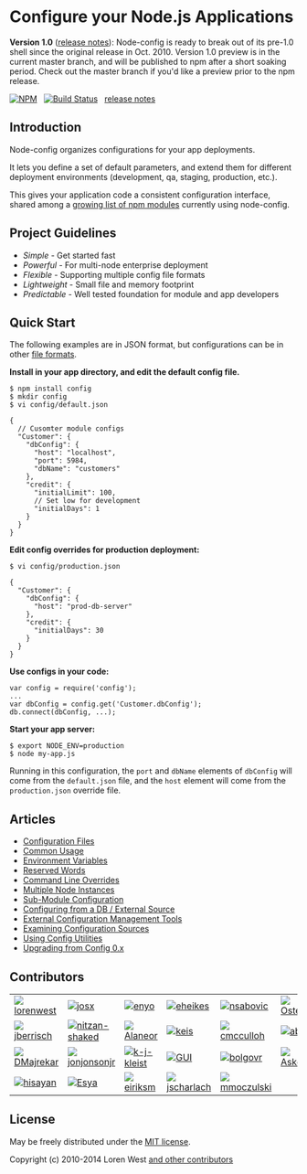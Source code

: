 Configure your Node.js Applications
===================================

**Version 1.0** ([release notes](https://github.com/lorenwest/node-config/wiki/Upgrading-From-Config-0.x)): Node-config is ready to break out of its pre-1.0 shell since the original release in Oct. 2010.  Version 1.0 preview is in the current master branch, and will be published to npm after a short soaking period. Check out the master branch if you'd like a preview prior to the npm release.

[![NPM](https://nodei.co/npm/config.svg?downloads=true&stars=true)](https://nodei.co/npm/config/)&nbsp;&nbsp;
[![Build Status](https://secure.travis-ci.org/lorenwest/node-config.svg?branch=master)](https://travis-ci.org/lorenwest/node-config)&nbsp;&nbsp;
[release notes](https://github.com/lorenwest/node-config/master/History.md)

Introduction
------------

Node-config organizes configurations for your app deployments.

It lets you define a set of default parameters,
and extend them for different deployment environments (development, qa, 
staging, production, etc.).

This gives your application code a consistent configuration interface, shared among a [growing list of npm modules](https://www.npmjs.org/browse/depended/config) currently using node-config.

Project Guidelines
------------------

* *Simple* - Get started fast
* *Powerful* - For multi-node enterprise deployment
* *Flexible* - Supporting multiple config file formats
* *Lightweight* - Small file and memory footprint
* *Predictable* - Well tested foundation for module and app developers

Quick Start
---------------
The following examples are in JSON format, but configurations can be in other [file formats](https://github.com/lorenwest/node-config/wiki/File-Formats-&-Comments).


**Install in your app directory, and edit the default config file.**

    $ npm install config
    $ mkdir config
    $ vi config/default.json

    {
      // Cusomter module configs
      "Customer": {
        "dbConfig": {
          "host": "localhost",
          "port": 5984,
          "dbName": "customers"
        },
        "credit": {
          "initialLimit": 100,
          // Set low for development
          "initialDays": 1 
        }
      }
    }

**Edit config overrides for production deployment:**

    $ vi config/production.json

    {
      "Customer": {
        "dbConfig": {
          "host": "prod-db-server"
        },
        "credit": {
          "initialDays": 30
        }
      }
    }

**Use configs in your code:**

    var config = require('config');
    ...
    var dbConfig = config.get('Customer.dbConfig');
    db.connect(dbConfig, ...);

**Start your app server:**

    $ export NODE_ENV=production
    $ node my-app.js

Running in this configuration, the `port` and `dbName` elements of `dbConfig`
will come from the `default.json` file, and the `host` element will
come from the `production.json` override file.

Articles
--------

* [Configuration Files](https://github.com/lorenwest/node-config/wiki/Configuration-Files)
* [Common Usage](https://github.com/lorenwest/node-config/wiki/Common-Usage)
* [Environment Variables](https://github.com/lorenwest/node-config/wiki/Environment-Variables)
* [Reserved Words](https://github.com/lorenwest/node-config/wiki/Reserved-Words)
* [Command Line Overrides](https://github.com/lorenwest/node-config/wiki/Command-Line-Overrides)
* [Multiple Node Instances](https://github.com/lorenwest/node-config/wiki/Multiple-Node-Instances)
* [Sub-Module Configuration](https://github.com/lorenwest/node-config/wiki/Sub-Module-Configuration)
* [Configuring from a DB / External Source](https://github.com/lorenwest/node-config/wiki/Configuring-from-a-DB-/-External-Source)
* [External Configuration Management Tools](https://github.com/lorenwest/node-config/wiki/External-Configuration-Management-Tools)
* [Examining Configuration Sources](https://github.com/lorenwest/node-config/wiki/Examining-Configuration-Sources)
* [Using Config Utilities](https://github.com/lorenwest/node-config/wiki/Using-Config-Utilities)
* [Upgrading from Config 0.x](https://github.com/lorenwest/node-config/wiki/Upgrading-From-Config-0.x)

Contributors
------------
<table id="contributors"><tr><td><img src=https://avatars.githubusercontent.com/u/373538?><a href="https://github.com/lorenwest">lorenwest</a></td><td><img src=https://avatars.githubusercontent.com/u/791137?><a href="https://github.com/josx">josx</a></td><td><img src=https://avatars.githubusercontent.com/u/133277?><a href="https://github.com/enyo">enyo</a></td><td><img src=https://avatars.githubusercontent.com/u/1656140?><a href="https://github.com/eheikes">eheikes</a></td><td><img src=https://avatars.githubusercontent.com/u/842998?><a href="https://github.com/nsabovic">nsabovic</a></td><td><img src=https://avatars.githubusercontent.com/u/506460?><a href="https://github.com/Osterjour">Osterjour</a></td></tr><tr><td><img src=https://avatars.githubusercontent.com/u/145742?><a href="https://github.com/jberrisch">jberrisch</a></td><td><img src=https://avatars.githubusercontent.com/u/1918551?><a href="https://github.com/nitzan-shaked">nitzan-shaked</a></td><td><img src=https://avatars.githubusercontent.com/u/3058150?><a href="https://github.com/Alaneor">Alaneor</a></td><td><img src=https://avatars.githubusercontent.com/u/125062?><a href="https://github.com/keis">keis</a></td><td><img src=https://avatars.githubusercontent.com/u/157303?><a href="https://github.com/cmcculloh">cmcculloh</a></td><td><img src=https://avatars.githubusercontent.com/u/16861?><a href="https://github.com/abh">abh</a></td></tr><tr><td><img src=https://avatars.githubusercontent.com/u/28898?><a href="https://github.com/DMajrekar">DMajrekar</a></td><td><img src=https://avatars.githubusercontent.com/u/2533984?><a href="https://github.com/jonjonsonjr">jonjonsonjr</a></td><td><img src=https://avatars.githubusercontent.com/u/157474?><a href="https://github.com/k-j-kleist">k-j-kleist</a></td><td><img src=https://avatars.githubusercontent.com/u/12112?><a href="https://github.com/GUI">GUI</a></td><td><img src=https://avatars.githubusercontent.com/u/811927?><a href="https://github.com/bolgovr">bolgovr</a></td><td><img src=https://avatars.githubusercontent.com/u/672821?><a href="https://github.com/Askelkana">Askelkana</a></td></tr><tr><td><img src=https://avatars.githubusercontent.com/u/941125?><a href="https://github.com/hisayan">hisayan</a></td><td><img src=https://avatars.githubusercontent.com/u/937179?><a href="https://github.com/Esya">Esya</a></td><td><img src=https://avatars.githubusercontent.com/u/865153?><a href="https://github.com/eiriksm">eiriksm</a></td><td><img src=https://avatars.githubusercontent.com/u/1087986?><a href="https://github.com/jscharlach">jscharlach</a></td><td><img src=https://avatars.githubusercontent.com/u/3645924?><a href="https://github.com/mmoczulski">mmoczulski</a></td></tr></table>

License
-------

May be freely distributed under the [MIT license](https://raw.githubusercontent.com/lorenwest/node-config/master/LICENSE).

Copyright (c) 2010-2014 Loren West
[and other contributors](https://github.com/lorenwest/node-config/graphs/contributors)

